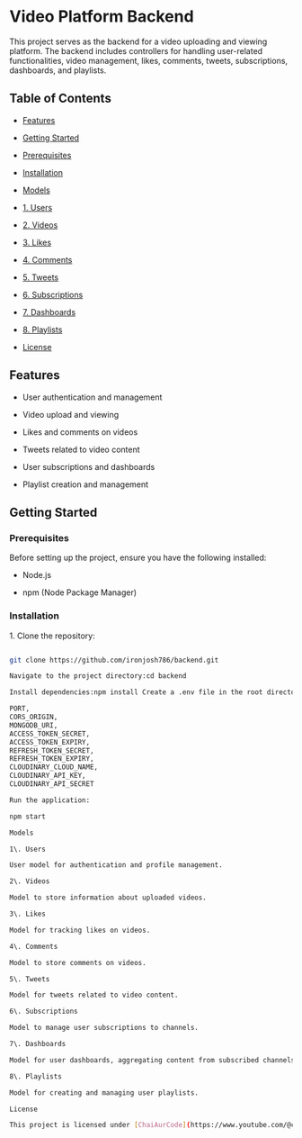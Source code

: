 # Video Platform Backend

This project serves as the backend for a video uploading and viewing platform. The backend includes controllers for handling user-related functionalities, video management, likes, comments, tweets, subscriptions, dashboards, and playlists.

## Table of Contents

-   [Features](#features)

-   [Getting Started](#getting-started)

- [Prerequisites](#prerequisites)

- [Installation](#installation)

-   [Models](#models)

- [1. Users](#1-users)

- [2. Videos](#2-videos)

- [3. Likes](#3-likes)

- [4. Comments](#4-comments)

- [5. Tweets](#5-tweets)

- [6. Subscriptions](#6-subscriptions)

- [7. Dashboards](#7-dashboards)

- [8. Playlists](#8-playlists)

-   [License](#license)

## Features

-   User authentication and management

-   Video upload and viewing

-   Likes and comments on videos

-   Tweets related to video content

-   User subscriptions and dashboards

-   Playlist creation and management

## Getting Started

### Prerequisites

Before setting up the project, ensure you have the following installed:

-   Node.js

-   npm (Node Package Manager)

### Installation

1\. Clone the repository:

```bash

git clone https://github.com/ironjosh786/backend.git

Navigate to the project directory:cd backend

Install dependencies:npm install Create a .env file in the root directory and configure the following environment variables:

PORT,
CORS_ORIGIN,
MONGODB_URI,
ACCESS_TOKEN_SECRET,
ACCESS_TOKEN_EXPIRY,
REFRESH_TOKEN_SECRET,
REFRESH_TOKEN_EXPIRY,
CLOUDINARY_CLOUD_NAME,
CLOUDINARY_API_KEY,
CLOUDINARY_API_SECRET

Run the application:

npm start

Models

1\. Users

User model for authentication and profile management.

2\. Videos

Model to store information about uploaded videos.

3\. Likes

Model for tracking likes on videos.

4\. Comments

Model to store comments on videos.

5\. Tweets

Model for tweets related to video content.

6\. Subscriptions

Model to manage user subscriptions to channels.

7\. Dashboards

Model for user dashboards, aggregating content from subscribed channels.

8\. Playlists

Model for creating and managing user playlists.

License

This project is licensed under [ChaiAurCode](https://www.youtube.com/@chaiaurcode)
